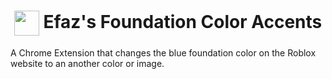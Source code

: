 <h1 align="center"><img align="center" src="https://cdn.efaz.dev/extensions/dev.efaz.foundation_color_accents/chromeExtension/icon48.png?raw=true" width="40" height="40"> Efaz's Foundation Color Accents</h1>

A Chrome Extension that changes the blue foundation color on the Roblox website to an another color or image.